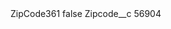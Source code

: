 <?xml version="1.0" encoding="UTF-8"?>
<CustomMetadata xmlns="http://soap.sforce.com/2006/04/metadata" xmlns:xsi="http://www.w3.org/2001/XMLSchema-instance" xmlns:xsd="http://www.w3.org/2001/XMLSchema">
    <label>ZipCode361</label>
    <protected>false</protected>
    <values>
        <field>Zipcode__c</field>
        <value xsi:type="xsd:string">56904</value>
    </values>
</CustomMetadata>
